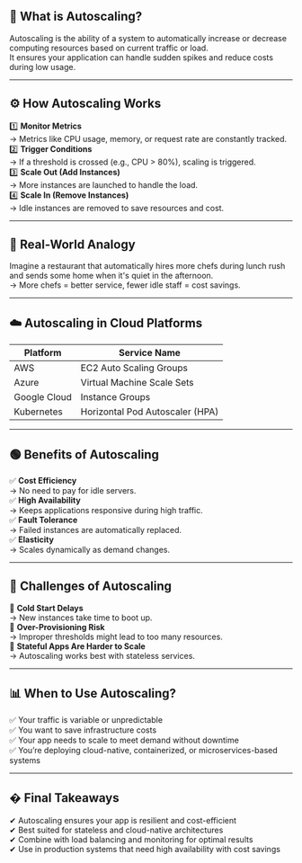 ## 📌 What is Autoscaling?
Autoscaling is the ability of a system to automatically increase or decrease computing resources based on current traffic or load.  
It ensures your application can handle sudden spikes and reduce costs during low usage.

---

## ⚙️ How Autoscaling Works
1️⃣ **Monitor Metrics**  
   → Metrics like CPU usage, memory, or request rate are constantly tracked.  
2️⃣ **Trigger Conditions**  
   → If a threshold is crossed (e.g., CPU > 80%), scaling is triggered.  
3️⃣ **Scale Out (Add Instances)**  
   → More instances are launched to handle the load.  
4️⃣ **Scale In (Remove Instances)**  
   → Idle instances are removed to save resources and cost.  

---

## 🧱 Real-World Analogy
Imagine a restaurant that automatically hires more chefs during lunch rush and sends some home when it's quiet in the afternoon.  
→ More chefs = better service, fewer idle staff = cost savings.  

---

## ☁️ Autoscaling in Cloud Platforms
| Platform         | Service Name                     |
|------------------|----------------------------------|
| AWS              | EC2 Auto Scaling Groups          |
| Azure            | Virtual Machine Scale Sets       |
| Google Cloud     | Instance Groups                  |
| Kubernetes       | Horizontal Pod Autoscaler (HPA)  |

---

## 🟢 Benefits of Autoscaling
✅ **Cost Efficiency**  
   → No need to pay for idle servers.  
✅ **High Availability**  
   → Keeps applications responsive during high traffic.  
✅ **Fault Tolerance**  
   → Failed instances are automatically replaced.  
✅ **Elasticity**  
   → Scales dynamically as demand changes.  

---

## 🔴 Challenges of Autoscaling
🚫 **Cold Start Delays**  
   → New instances take time to boot up.  
🚫 **Over-Provisioning Risk**  
   → Improper thresholds might lead to too many resources.  
🚫 **Stateful Apps Are Harder to Scale**  
   → Autoscaling works best with stateless services.  

---

## 📊 When to Use Autoscaling?
✅ Your traffic is variable or unpredictable  
✅ You want to save infrastructure costs  
✅ Your app needs to scale to meet demand without downtime  
✅ You’re deploying cloud-native, containerized, or microservices-based systems  

---

## � Final Takeaways
✔ Autoscaling ensures your app is resilient and cost-efficient  
✔ Best suited for stateless and cloud-native architectures  
✔ Combine with load balancing and monitoring for optimal results  
✔ Use in production systems that need high availability with cost savings  